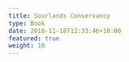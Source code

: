```yaml
---
title: Sourlands Conservancy
type: Book
date: 2018-11-18T12:33:46+10:00
featured: true
weight: 10
---
```

